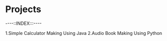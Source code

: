 # Projects

----::INDEX:::----

1.Simple Calculator Making Using Java
2.Audio Book Making Using Python

